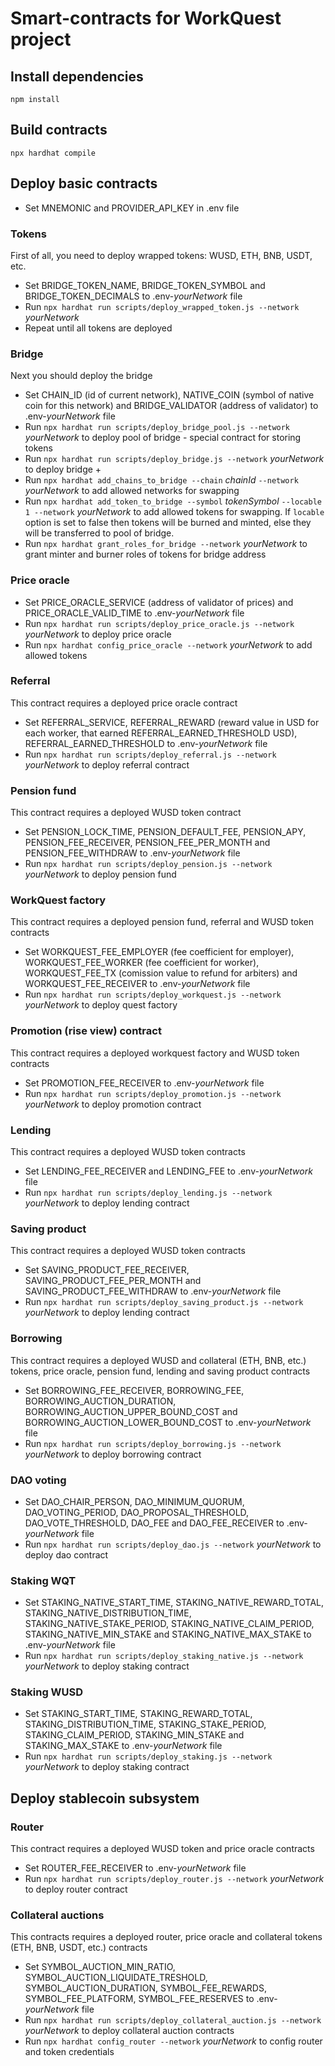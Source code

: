 # Smart-contracts for WorkQuest project

## Install dependencies
`npm install`

## Build contracts
`npx hardhat compile`

## Deploy basic contracts
* Set MNEMONIC and PROVIDER_API_KEY in .env file

### Tokens
First of all, you need to deploy wrapped tokens: WUSD, ETH, BNB, USDT, etc.
* Set BRIDGE_TOKEN_NAME, BRIDGE_TOKEN_SYMBOL and BRIDGE_TOKEN_DECIMALS to .env-_yourNetwork_ file
* Run `npx hardhat run scripts/deploy_wrapped_token.js --network` _yourNetwork_
* Repeat until all tokens are deployed

### Bridge
Next you should deploy the bridge
* Set CHAIN_ID (id of current network), NATIVE_COIN (symbol of native coin for this network) and BRIDGE_VALIDATOR (address of validator) to .env-_yourNetwork_ file
* Run `npx hardhat run scripts/deploy_bridge_pool.js --network` _yourNetwork_ to deploy pool of bridge - special contract for storing tokens
* Run `npx hardhat run scripts/deploy_bridge.js --network` _yourNetwork_ to deploy bridge +
* Run `npx hardhat add_chains_to_bridge --chain` _chainId_ `--network` _yourNetwork_ to add allowed networks for swapping
* Run `npx hardhat add_token_to_bridge --symbol` _tokenSymbol_ `--locable 1 --network` _yourNetwork_ to add allowed tokens for swapping. If `locable` option is set to false then tokens will be burned and minted, else they will be transferred to pool of bridge.
* Run `npx hardhat grant_roles_for_bridge --network` _yourNetwork_ to grant minter and burner roles of tokens for bridge address

### Price oracle
* Set PRICE_ORACLE_SERVICE (address of validator of prices) and PRICE_ORACLE_VALID_TIME to .env-_yourNetwork_ file
* Run `npx hardhat run scripts/deploy_price_oracle.js --network` _yourNetwork_ to deploy price oracle
* Run `npx hardhat config_price_oracle --network` _yourNetwork_ to add allowed tokens

### Referral
This contract requires a deployed price oracle contract 
* Set REFERRAL_SERVICE, REFERRAL_REWARD (reward value in USD for each worker, that earned REFERRAL_EARNED_THRESHOLD USD), REFERRAL_EARNED_THRESHOLD to .env-_yourNetwork_ file
* Run `npx hardhat run scripts/deploy_referral.js --network` _yourNetwork_ to deploy referral contract

### Pension fund
This contract requires a deployed WUSD token contract
* Set PENSION_LOCK_TIME, PENSION_DEFAULT_FEE, PENSION_APY, PENSION_FEE_RECEIVER, PENSION_FEE_PER_MONTH and PENSION_FEE_WITHDRAW to .env-_yourNetwork_ file
* Run `npx hardhat run scripts/deploy_pension.js --network` _yourNetwork_ to deploy pension fund

### WorkQuest factory
This contract requires a deployed pension fund, referral and WUSD token contracts
* Set WORKQUEST_FEE_EMPLOYER (fee coefficient for employer), WORKQUEST_FEE_WORKER (fee coefficient for worker), WORKQUEST_FEE_TX (comission value to refund for arbiters) and WORKQUEST_FEE_RECEIVER to .env-_yourNetwork_ file
* Run `npx hardhat run scripts/deploy_workquest.js --network` _yourNetwork_ to deploy quest factory

### Promotion (rise view) contract
This contract requires a deployed workquest factory and WUSD token contracts
* Set PROMOTION_FEE_RECEIVER to .env-_yourNetwork_ file
* Run `npx hardhat run scripts/deploy_promotion.js --network` _yourNetwork_ to deploy promotion contract

### Lending
This contract requires a deployed WUSD token contracts
* Set LENDING_FEE_RECEIVER and LENDING_FEE to .env-_yourNetwork_ file
* Run `npx hardhat run scripts/deploy_lending.js --network` _yourNetwork_ to deploy lending contract

### Saving product
This contract requires a deployed WUSD token contracts
* Set SAVING_PRODUCT_FEE_RECEIVER, SAVING_PRODUCT_FEE_PER_MONTH and SAVING_PRODUCT_FEE_WITHDRAW to .env-_yourNetwork_ file
* Run `npx hardhat run scripts/deploy_saving_product.js --network` _yourNetwork_ to deploy lending contract

### Borrowing
This contract requires a deployed WUSD and collateral (ETH, BNB, etc.) tokens, price oracle, pension fund, lending and saving product contracts
* Set BORROWING_FEE_RECEIVER, BORROWING_FEE, BORROWING_AUCTION_DURATION, BORROWING_AUCTION_UPPER_BOUND_COST and BORROWING_AUCTION_LOWER_BOUND_COST to .env-_yourNetwork_ file
* Run `npx hardhat run scripts/deploy_borrowing.js --network` _yourNetwork_ to deploy borrowing contract

### DAO voting
* Set DAO_CHAIR_PERSON, DAO_MINIMUM_QUORUM, DAO_VOTING_PERIOD, DAO_PROPOSAL_THRESHOLD, DAO_VOTE_THRESHOLD, DAO_FEE and DAO_FEE_RECEIVER to .env-_yourNetwork_ file
* Run `npx hardhat run scripts/deploy_dao.js --network` _yourNetwork_ to deploy dao contract

### Staking WQT
* Set STAKING_NATIVE_START_TIME, STAKING_NATIVE_REWARD_TOTAL, STAKING_NATIVE_DISTRIBUTION_TIME, STAKING_NATIVE_STAKE_PERIOD, STAKING_NATIVE_CLAIM_PERIOD, STAKING_NATIVE_MIN_STAKE and STAKING_NATIVE_MAX_STAKE to .env-_yourNetwork_ file
* Run `npx hardhat run scripts/deploy_staking_native.js --network` _yourNetwork_ to deploy staking contract

### Staking WUSD
* Set STAKING_START_TIME, STAKING_REWARD_TOTAL, STAKING_DISTRIBUTION_TIME, STAKING_STAKE_PERIOD, STAKING_CLAIM_PERIOD, STAKING_MIN_STAKE and STAKING_MAX_STAKE to .env-_yourNetwork_ file
* Run `npx hardhat run scripts/deploy_staking.js --network` _yourNetwork_ to deploy staking contract

## Deploy stablecoin subsystem

### Router
This contract requires a deployed WUSD token and price oracle contracts
* Set ROUTER_FEE_RECEIVER to .env-_yourNetwork_ file
* Run `npx hardhat run scripts/deploy_router.js --network` _yourNetwork_ to deploy router contract

### Collateral auctions
This contracts requires a deployed router, price oracle and collateral tokens (ETH, BNB, USDT, etc.) contracts
* Set SYMBOL_AUCTION_MIN_RATIO, SYMBOL_AUCTION_LIQUIDATE_TRESHOLD, SYMBOL_AUCTION_DURATION, SYMBOL_FEE_REWARDS, SYMBOL_FEE_PLATFORM, SYMBOL_FEE_RESERVES to .env-_yourNetwork_ file
* Run `npx hardhat run scripts/deploy_collateral_auction.js --network` _yourNetwork_ to deploy collateral auction contracts
* Run `npx hardhat config_router --network` _yourNetwork_ to config router and token credentials

